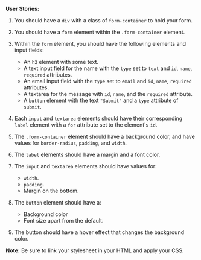 
**User Stories:**

1. You should have a `div` with a class of `form-container` to hold your form.
    
2. You should have a `form` element within the `.form-container` element.
    
3. Within the `form` element, you should have the following elements and input fields:
    
    - An `h2` element with some text.
    - A text input field for the name with the `type` set to `text` and `id`, `name`, `required` attributes.
    - An email input field with the `type` set to `email` and `id`, `name`, `required` attributes.
    - A textarea for the message with `id`, `name`, and the `required` attribute.
    - A `button` element with the text `"Submit"` and a `type` attribute of `submit`.
4. Each `input` and `textarea` elements should have their corresponding `label` element with a `for` attribute set to the element's `id`.
    
5. The `.form-container` element should have a background color, and have values for `border-radius`, `padding`, and `width`.
    
6. The `label` elements should have a margin and a font color.
    
7. The `input` and `textarea` elements should have values for:
    
    - `width`.
    - `padding`.
    - Margin on the bottom.
8. The `button` element should have a:
    
    - Background color
    - Font size apart from the default.
9. The button should have a hover effect that changes the background color.
    

**Note:** Be sure to link your stylesheet in your HTML and apply your CSS.